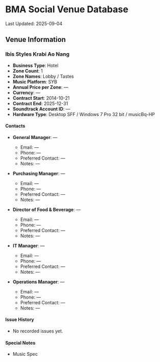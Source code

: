 # BMA Social Venue Database

Last Updated: 2025-09-04

## Venue Information

### Ibis Styles Krabi Ao Nang
- **Business Type**: Hotel
- **Zone Count**: 1
- **Zone Names**: Lobby / Tastes
- **Music Platform**: SYB
- **Annual Price per Zone**: —
- **Currency**: —
- **Contract Start**: 2014-10-21
- **Contract End**: 2025-12-31
- **Soundtrack Account ID**: —
- **Hardware Type**: Desktop SFF / Windows 7 Pro 32 bit / musicBq-HP

#### Contacts
- **General Manager**: —
  - Email: —
  - Phone: —
  - Preferred Contact: —
  - Notes: —

- **Purchasing Manager**: —
  - Email: —
  - Phone: —
  - Preferred Contact: —
  - Notes: —

- **Director of Food & Beverage**: —
  - Email: —
  - Phone: —
  - Preferred Contact: —
  - Notes: —

- **IT Manager**: —
  - Email: —
  - Phone: —
  - Preferred Contact: —
  - Notes: —

- **Operations Manager**: —
  - Email: —
  - Phone: —
  - Preferred Contact: —
  - Notes: —

#### Issue History
- No recorded issues yet.

#### Special Notes
- Music Spec
